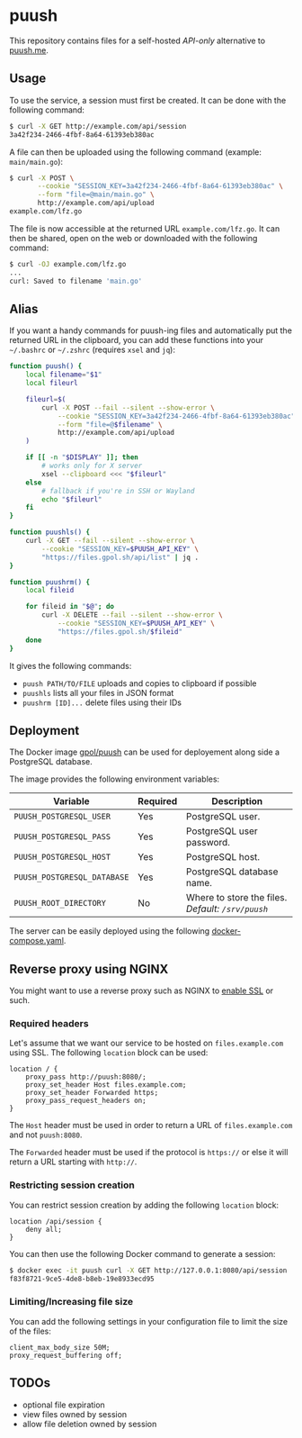 # puush

This repository contains files for a self-hosted _API-only_ alternative to [puush.me](https://puush.me/).

## Usage

To use the service, a session must first be created. It can be done with the following command:

```bash
$ curl -X GET http://example.com/api/session
3a42f234-2466-4fbf-8a64-61393eb380ac
```

A file can then be uploaded using the following command (example: `main/main.go`):

```bash
$ curl -X POST \
       --cookie "SESSION_KEY=3a42f234-2466-4fbf-8a64-61393eb380ac" \
       --form "file=@main/main.go" \
       http://example.com/api/upload
example.com/lfz.go
```

The file is now accessible at the returned URL `example.com/lfz.go`. It can then be shared, open
on the web or downloaded with the following command:

```bash
$ curl -OJ example.com/lfz.go
...
curl: Saved to filename 'main.go'
```

## Alias

If you want a handy commands for puush-ing files and automatically put the returned URL in the
clipboard, you can add these functions into your `~/.bashrc` or `~/.zshrc` (requires `xsel` and
`jq`):

```bash
function puush() {
    local filename="$1"
    local fileurl

    fileurl=$(
        curl -X POST --fail --silent --show-error \
            --cookie "SESSION_KEY=3a42f234-2466-4fbf-8a64-61393eb380ac" \
            --form "file=@$filename" \
            http://example.com/api/upload
    )

    if [[ -n "$DISPLAY" ]]; then
        # works only for X server
        xsel --clipboard <<< "$fileurl"
    else
        # fallback if you're in SSH or Wayland
        echo "$fileurl"
    fi
}

function puushls() {
    curl -X GET --fail --silent --show-error \
        --cookie "SESSION_KEY=$PUUSH_API_KEY" \
        "https://files.gpol.sh/api/list" | jq .
}

function puushrm() {
    local fileid

    for fileid in "$@"; do
        curl -X DELETE --fail --silent --show-error \
            --cookie "SESSION_KEY=$PUUSH_API_KEY" \
            "https://files.gpol.sh/$fileid"
    done
}
```

It gives the following commands:

* `puush PATH/TO/FILE` uploads and copies to clipboard if possible
* `puushls` lists all your files in JSON format
* `puushrm [ID]...` delete files using their IDs

## Deployment

The Docker image [gpol/puush](https://hub.docker.com/r/gpol/puush) can be used for deployement
along side a PostgreSQL database.

The image provides the following environment variables:

| Variable                    | Required | Description                                       |
| --------------------------- | -------- |-------------------------------------------------- |
| `PUUSH_POSTGRESQL_USER`     | Yes      | PostgreSQL user.                                  |
| `PUUSH_POSTGRESQL_PASS`     | Yes      | PostgreSQL user password.                         |
| `PUUSH_POSTGRESQL_HOST`     | Yes      | PostgreSQL host.                                  |
| `PUUSH_POSTGRESQL_DATABASE` | Yes      | PostgreSQL database name.                         |
| `PUUSH_ROOT_DIRECTORY`      | No       | Where to store the files. _Default: `/srv/puush`_ |

The server can be easily deployed using the following [docker-compose.yaml](docker-compose.yaml).

## Reverse proxy using NGINX

You might want to use a reverse proxy such as NGINX to [enable SSL](shorturl.at/mFOR8) or such.

### Required headers

Let's assume that we want our service to be hosted on `files.example.com` using SSL. The following
`location` block can be used:

```nginx
location / {
    proxy_pass http://puush:8080/;
    proxy_set_header Host files.example.com;
    proxy_set_header Forwarded https;
    proxy_pass_request_headers on;
}
```

The `Host` header must be used in order to return a URL of `files.example.com` and not `puush:8080`.

The `Forwarded` header must be used if the protocol is `https://` or else it will return a URL
starting with `http://`.

### Restricting session creation

You can restrict session creation by adding the following `location` block:

```nginx
location /api/session {
    deny all;
}
```

You can then use the following Docker command to generate a session:

```bash
$ docker exec -it puush curl -X GET http://127.0.0.1:8080/api/session
f83f8721-9ce5-4de8-b8eb-19e8933ecd95
```

### Limiting/Increasing file size

You can add the following settings in your configuration file to limit the size of the files:

```nginx
client_max_body_size 50M;
proxy_request_buffering off;
```

## TODOs

* optional file expiration
* view files owned by session
* allow file deletion owned by session
